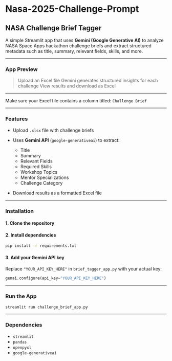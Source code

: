 # Nasa-2025-Challenge-Prompt

## NASA Challenge Brief Tagger

A simple Streamlit app that uses **Gemini (Google Generative AI)** to analyze NASA Space Apps hackathon challenge briefs and extract structured metadata such as title, summary, relevant fields, skills, and more.

---

### App Preview

> Upload an Excel file
> Gemini generates structured insights for each challenge
> View results and download as Excel

---

Make sure your Excel file contains a column titled: `Challenge Brief`

---

### Features

* Upload `.xlsx` file with challenge briefs
* Uses **Gemini API** (`google-generativeai`) to extract:

  * Title
  * Summary
  * Relevant Fields
  * Required Skills
  * Workshop Topics
  * Mentor Specializations
  * Challenge Category
* Download results as a formatted Excel file

---

### Installation

#### 1. Clone the repository

#### 2. Install dependencies

```bash
pip install -r requirements.txt
```
#### 3. Add your Gemini API key

Replace `"YOUR_API_KEY_HERE"` in `brief_tagger_app.py` with your actual key:

```python
genai.configure(api_key="YOUR_API_KEY_HERE")
```

---

### Run the App

```bash
streamlit run challenge_brief_app.py
```

---

### Dependencies

* `streamlit`
* `pandas`
* `openpyxl`
* `google-generativeai`
